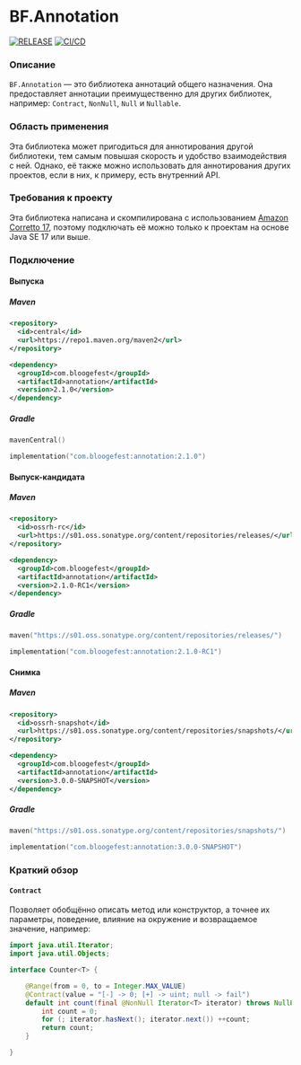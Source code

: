 # BF.Annotation

[![RELEASE](https://img.shields.io/github/v/release/Bloogefest/BF.Annotation?style=for-the-badge)](https://github.com/Bloogefest/BF.Annotation/releases/latest)
[![CI/CD](https://img.shields.io/github/actions/workflow/status/Bloogefest/BF.Annotation/master.yml?label=CI%2FCD&style=for-the-badge)](https://github.com/Bloogefest/BF.Annotation/actions/workflows/master.yml)

### Описание

`BF.Annotation` — это библиотека аннотаций общего назначения. Она предоставляет аннотации преимущественно для других
библиотек, например: `Contract`, `NonNull`, `Null` и `Nullable`.

### Область применения

Эта библиотека может пригодиться для аннотирования другой библиотеки, тем самым повышая скорость и удобство
взаимодействия с ней. Однако, её также можно использовать для аннотирования других проектов, если в них, к примеру, есть
внутренний API.

### Требования к проекту

Эта библиотека написана и скомпилирована с использованием [Amazon Corretto 17](https://aws.amazon.com/corretto), поэтому
подключать её можно только к проектам на основе Java SE 17 или выше.

### Подключение

#### Выпуска

##### Maven

```xml
<repository>
  <id>central</id>
  <url>https://repo1.maven.org/maven2</url>
</repository>
```

```xml
<dependency>
  <groupId>com.bloogefest</groupId>
  <artifactId>annotation</artifactId>
  <version>2.1.0</version>
</dependency>
```

##### Gradle

```kotlin
mavenCentral()
```

```kotlin
implementation("com.bloogefest:annotation:2.1.0")
```

#### Выпуск-кандидата

##### Maven

```xml
<repository>
  <id>ossrh-rc</id>
  <url>https://s01.oss.sonatype.org/content/repositories/releases/</url>
</repository>
```

```xml
<dependency>
  <groupId>com.bloogefest</groupId>
  <artifactId>annotation</artifactId>
  <version>2.1.0-RC1</version>
</dependency>
```

##### Gradle

```kotlin
maven("https://s01.oss.sonatype.org/content/repositories/releases/")
```

```kotlin
implementation("com.bloogefest:annotation:2.1.0-RC1")
```

#### Снимка

##### Maven

```xml
<repository>
  <id>ossrh-snapshot</id>
  <url>https://s01.oss.sonatype.org/content/repositories/snapshots/</url>
</repository>
```

```xml
<dependency>
  <groupId>com.bloogefest</groupId>
  <artifactId>annotation</artifactId>
  <version>3.0.0-SNAPSHOT</version>
</dependency>
```

##### Gradle

```kotlin
maven("https://s01.oss.sonatype.org/content/repositories/snapshots/")
```

```kotlin
implementation("com.bloogefest:annotation:3.0.0-SNAPSHOT")
```

### Краткий обзор

#### `Contract`

Позволяет обобщённо описать метод или конструктор, а точнее их параметры, поведение, влияние на окружение и возвращаемое
значение, например:

```java
import java.util.Iterator;
import java.util.Objects;

interface Counter<T> {

    @Range(from = 0, to = Integer.MAX_VALUE)
    @Contract(value = "[-] -> 0; [+] -> uint; null -> fail")
    default int count(final @NonNull Iterator<T> iterator) throws NullPointerException {
        int count = 0;
        for (; iterator.hasNext(); iterator.next()) ++count;
        return count;
    }

}
```
